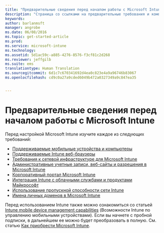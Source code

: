 ```yaml
---
title: "Предварительные сведения перед началом работы с Microsoft Intune | Microsoft Intune"
description: "Страница со ссылками на предварительные требования и компоненты, необходимые для работы с Intune"
keywords: 
author: barlanmsft
manager: angrobe
ms.date: 06/08/2016
ms.topic: get-started-article
ms.prod: 
ms.service: microsoft-intune
ms.technology: 
ms.assetid: 5d1ac59c-a885-4276-8576-f3cf81c2d268
ms.reviewer: jeffgilb
ms.suite: ems
translationtype: Human Translation
ms.sourcegitcommit: 6d1c7c670341692d4ea0c823e4a9a96746b83067
ms.openlocfilehash: cd9c0a27a9cded6049b472a0327349a9c847ea35


---
```


# Предварительные сведения перед началом работы с Microsoft Intune

Перед настройкой Microsoft Intune изучите каждое из следующих требований:

- [Поддерживаемые мобильные устройства и компьютеры](supported-mobile-devices-and-computers.md)
- [Поддерживаемые Intune веб-браузеры](supported-web-browsers.md)
- [Требования к сетевой инфраструктуре для Microsoft Intune](network-infrastructure-requirements-for-microsoft-intune.md)
- [Административные учетные записи, веб-сайты и разрешения в Microsoft Intune](administrative-accounts-websites-perms.md)
- [Корпоративный портал Microsoft Intune](microsoft-intune-company-portal.md)
- [Интеграция Intune с облачными службами и продуктами Майкрософт](integration-with-cloud-services.md)
- [Использование пропускной способности сети Intune](network-bandwidth-use.md)
- [Имена личных доменов в Microsoft Intune](domain-names-for-microsoft-intune.md)


Перед использованием Intune также можно ознакомиться со статьей [Intune mobile device management capabilities](/intune/get-started/mobile-device-management-capabilities-in-microsoft-intune) (Возможности Intune по управлению мобильными устройствами). Если вы начнете с пробной подписки, в дальнейшем ее можно будет преобразовать в полную. См. статью [Как приобрести Microsoft Intune](http://www.microsoft.com/en-us/server-cloud/products/microsoft-intune/Purchasing.aspx).



<!--HONumber=Aug16_HO4-->


